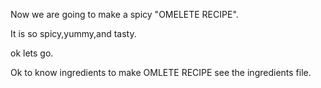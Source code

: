Now we are going to make a spicy "OMELETE RECIPE".

It is so spicy,yummy,and tasty.

ok lets go.

Ok to know ingredients to make OMLETE RECIPE see the ingredients file.